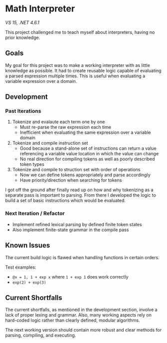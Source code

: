 # Math Interpreter

*VS 15, .NET 4.6.1*

This project challenged me to teach myself about interpreters, having no prior knowledge.

## Goals

My goal for this project was to make a working interpreter with as little knowledge as possible.
It had to create reusable logic capable of evaluating a parsed expression multiple times.
This is useful when evaluating a variable expression over a domain.

## Development

### Past Iterations
1. Tokenize and evalaute each term one by one
   - Must re-parse the raw expression each time
   - Inefficient when evaluating the same expression over a variable domain
2. Tokenize and compile instruction set
   - Good because a stand-alone set of instructions can return a value referencing a variable value location in which the value can change
   - No real direction for compiling tokens as well as poorly described token types
3. Tokenize and compile to struction set with order of operations
   - Now we can define tokens appropriately and parse accordingly
   - Have priority/direction when searching for tokens

I got off the ground after finally read up on how and why tokenizing as a separate pass is important to parsing.
From there I developed the logic to build a set of basic instructions which would be evaluated.

### Next Iteration / Refactor
- Implement refined lexical parsing by defined finite token states
- Also implement finite-state grammar in the compile pass

## Known Issues

The current build logic is flawed when handling functions in certain orders.

Test examples:
- `@x = 1, 1 + exp x` where `1 + exp 1` does work correctly
- `exp(2) + exp(3)`

## Current Shortfalls

The current shortfalls, as mentioned in the development section, involve a lack of proper lexing and grammar.
Also, many working aspects rely on hard-coded logic rather than clearly defined, modular algorithms.

The next working version should contain more robust and clear methods for parsing, compiling, and executing.

